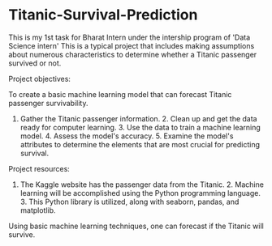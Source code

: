 # Titanic-Survival-Prediction
This is my 1st task for Bharat Intern under the intership program of 'Data Science intern'
This is a typical project that includes making assumptions about numerous characteristics to determine whether a Titanic passenger survived or not.

Project objectives:



To create a basic machine learning model that can forecast Titanic passenger survivability.



1. Gather the Titanic passenger information. 2. Clean up and get the data ready for computer learning. 3. Use the data to train a machine learning model. 4. Assess the model's accuracy. 5. Examine the model's attributes to determine the elements that are most crucial for predicting survival.



Project resources:



1. The Kaggle website has the passenger data from the Titanic. 2. Machine learning will be accomplished using the Python programming language. 3. This Python library is utilized, along with seaborn, pandas, and matplotlib.



Using basic machine learning techniques, one can forecast if the Titanic will survive.
